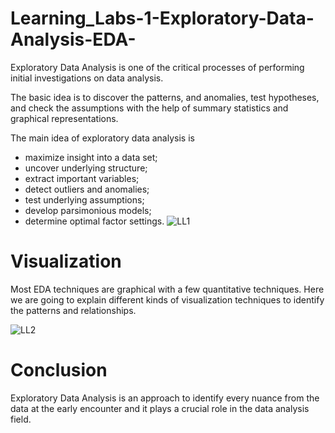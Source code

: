 # Learning_Labs-1-Exploratory-Data-Analysis-EDA-
Exploratory Data Analysis is one of the critical processes of performing initial investigations on data analysis.

The basic idea is to discover the patterns, and anomalies, test hypotheses, and check the assumptions with the help of summary statistics and graphical representations.

The main idea of exploratory data analysis is

* maximize insight into a data set;
* uncover underlying structure;
* extract important variables;
* detect outliers and anomalies;
* test underlying assumptions;
* develop parsimonious models;
* determine optimal factor settings.
![LL1](https://github.com/LangatErick/Learning_Labs-1-Exploratory-Data-Analysis-EDA-/assets/124883947/4d412182-6810-4a49-b22e-34c49f6670ac)
# Visualization
Most EDA techniques are graphical with a few quantitative techniques. Here we are going to explain different kinds of visualization techniques to identify the patterns and relationships.

![LL2](https://github.com/LangatErick/Learning_Labs-1-Exploratory-Data-Analysis-EDA-/assets/124883947/d2d305b0-e2db-4d5f-95ce-0eea3c6780f8)

# Conclusion
Exploratory Data Analysis is an approach to identify every nuance from the data at the early encounter and it plays a crucial role in the data analysis field.


